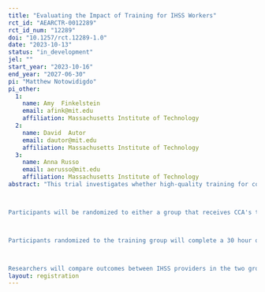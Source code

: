 ```yaml
---
title: "Evaluating the Impact of Training for IHSS Workers"
rct_id: "AEARCTR-0012289"
rct_id_num: "12289"
doi: "10.1257/rct.12289-1.0"
date: "2023-10-13"
status: "in_development"
jel: ""
start_year: "2023-10-16"
end_year: "2027-06-30"
pi: "Matthew Notowidigdo"
pi_other:
  1:
    name: Amy  Finkelstein
    email: afink@mit.edu
    affiliation: Massachusetts Institute of Technology
  2:
    name: David  Autor
    email: dautor@mit.edu
    affiliation: Massachusetts Institute of Technology
  3:
    name: Anna Russo
    email: aerusso@mit.edu
    affiliation: Massachusetts Institute of Technology
abstract: "This trial investigates whether high-quality training for consumer-directed home health workers impacts health outcomes for care consumers and employment outcomes for care workers. We are conducting this study in the context of the In-Home Supportive Services (IHSS) program, a consumer-directed, Medicaid-funded home care program in California serving elderly and disabled Medicaid recipients. Our research team will partner with the Center for Caregiver Advancement (CCA), a training provider based in California, to conduct a randomized evaluation of the impact of training for IHSS workers on labor and health care outcomes. The evaluation will enroll IHSS workers in San Bernardino County, where CCA will be expanding its program.

Participants will be randomized to either a group that receives CCA's training or a control group that does not receive training.

Participants randomized to the training group will complete a 30 hour online course that teaches fundamental caregiving skills. Training includes personal care, infection control, nutrition and body mechanics, medication adherence, and home safety. Training participants also earn an hourly wage ($16.50) while in class and a $1000 completion stipend, for total compensation of up to $1495.

Researchers will compare outcomes between IHSS providers in the two groups and between IHSS consumers who receive care from the IHSS providers in the two groups to see if training impacts health, health care, and labor market outcomes."
layout: registration
---
```


